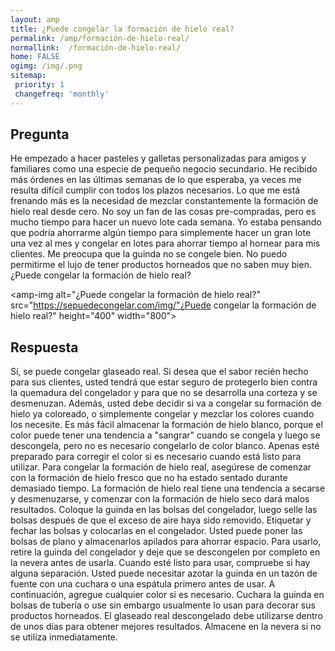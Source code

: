 ```yaml
---
layout: amp
title: ¿Puede congelar la formación de hielo real?  
permalink: /amp/formación-de-hielo-real/
normallink:  /formación-de-hielo-real/
home: FALSE
ogimg: /img/.png
sitemap:
 priority: 1
 changefreq: 'monthly'
---
```




## Pregunta

He empezado a hacer pasteles y galletas personalizadas para amigos y familiares como una especie de pequeño negocio secundario. He recibido más órdenes en las últimas semanas de lo que esperaba, ya veces me resulta difícil cumplir con todos los plazos necesarios. Lo que me está frenando más es la necesidad de mezclar constantemente la formación de hielo real desde cero. No soy un fan de las cosas pre-compradas, pero es mucho tiempo para hacer un nuevo lote cada semana. Yo estaba pensando que podría ahorrarme algún tiempo para simplemente hacer un gran lote una vez al mes y congelar en lotes para ahorrar tiempo al hornear para mis clientes. Me preocupa que la guinda no se congele bien. No puedo permitirme el lujo de tener productos horneados que no saben muy bien. ¿Puede congelar la formación de hielo real?


<amp-img alt="¿Puede congelar la formación de hielo real?" src="https://sepuedecongelar.com/img/"¿Puede congelar la formación de hielo real?" height="400" width="800"></amp-img>


## Respuesta

Sí, se puede congelar glaseado real. Si desea que el sabor recién hecho para sus clientes, usted tendrá que estar seguro de protegerlo bien contra la quemadura del congelador y para que no se desarrolla una corteza y se desmenuzan. Además, usted debe decidir si va a congelar su formación de hielo ya coloreado, o simplemente congelar y mezclar los colores cuando los necesite. Es más fácil almacenar la formación de hielo blanco, porque el color puede tener una tendencia a "sangrar" cuando se congela y luego se descongela, pero no es necesario congelarlo de color blanco. Apenas esté preparado para corregir el color si es necesario cuando está listo para utilizar.
Para congelar la formación de hielo real, asegúrese de comenzar con la formación de hielo fresco que no ha estado sentado durante demasiado tiempo. La formación de hielo real tiene una tendencia a secarse y desmenuzarse, y comenzar con la formación de hielo seco dará malos resultados. Coloque la guinda en las bolsas del congelador, luego selle las bolsas después de que el exceso de aire haya sido removido. Etiquetar y fechar las bolsas y colocarlas en el congelador. Usted puede poner las bolsas de plano y almacenarlos apilados para ahorrar espacio.
Para usarlo, retire la guinda del congelador y deje que se descongelen por completo en la nevera antes de usarla. Cuando esté listo para usar, compruebe si hay alguna separación. Usted puede necesitar azotar la guinda en un tazón de fuente con una cuchara o una espátula primero antes de usar. A continuación, agregue cualquier color si es necesario. Cuchara la guinda en bolsas de tubería o use sin embargo usualmente lo usan para decorar sus productos horneados. El glaseado real descongelado debe utilizarse dentro de unos días para obtener mejores resultados. Almacene en la nevera si no se utiliza inmediatamente.